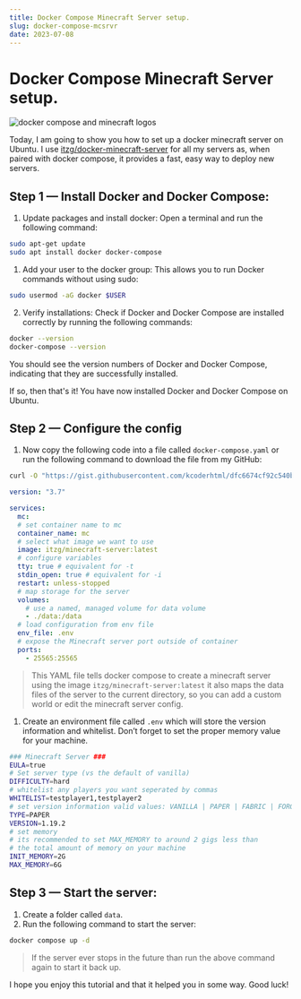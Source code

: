 ```yaml
---
title: Docker Compose Minecraft Server setup.
slug: docker-compose-mcsrvr
date: 2023-07-08
---
```


# Docker Compose Minecraft Server setup.

![docker compose and minecraft logos](https://assets.vrite.io/64974cb888e8beebeb2c925b/_fL_L6Ai92y9KW6w44lrz.jpeg)

Today, I am going to show you how to set up a docker minecraft server on Ubuntu. I use [itzg/docker-minecraft-server](https://github.com/itzg/docker-minecraft-server) for all my servers as, when paired with docker compose, it provides a fast, easy way to deploy new servers.

## Step 1 — Install Docker and Docker Compose:

1.  Update packages and install docker: Open a terminal and run the following command:

```bash
sudo apt-get update
sudo apt install docker docker-compose
```

1.  Add your user to the docker group: This allows you to run Docker commands without using sudo:

```bash
sudo usermod -aG docker $USER
```

2.  Verify installations: Check if Docker and Docker Compose are installed correctly by running the following commands:

```bash
docker --version
docker-compose --version
```

You should see the version numbers of Docker and Docker Compose, indicating that they are successfully installed.

If so, then that's it! You have now installed Docker and Docker Compose on Ubuntu.

## Step 2 — Configure the config

1.  Now copy the following code into a file called `docker-compose.yaml` or run the following command to download the file from my GitHub:

```bash
curl -O "https://gist.githubusercontent.com/kcoderhtml/dfc6674cf92c540bf0952d6387e7feab/raw/031868036ef4b971e5fe07298252321b610e7569/docker-compose.yml"
```

```yaml
version: "3.7"

services:
  mc:
  # set container name to mc
  container_name: mc
  # select what image we want to use
  image: itzg/minecraft-server:latest
  # configure variables
  tty: true # equivalent for -t
  stdin_open: true # equivalent for -i
  restart: unless-stopped
  # map storage for the server
  volumes:
    # use a named, managed volume for data volume
    - ./data:/data
  # load configuration from env file
  env_file: .env
  # expose the Minecraft server port outside of container
  ports:
    - 25565:25565
```

> This YAML file tells docker compose to create a minecraft server using the image `itzg/minecraft-server:latest` it also maps the data files of the server to the current directory, so you can add a custom world or edit the minecraft server config.

1.  Create an environment file called `.env` which will store the version information and whitelist. Don’t forget to set the proper memory value for your machine.

```bash
### Minecraft Server ###
EULA=true
# Set server type (vs the default of vanilla)
DIFFICULTY=hard
# whitelist any players you want seperated by commas
WHITELIST=testplayer1,testplayer2
# set version information valid values: VANILLA | PAPER | FABRIC | FORGE
TYPE=PAPER
VERSION=1.19.2
# set memory
# its recommended to set MAX_MEMORY to around 2 gigs less than
# the total amount of memory on your machine
INIT_MEMORY=2G
MAX_MEMORY=6G
```

## Step 3 — Start the server:

1.  Create a folder called `data`.
2.  Run the following command to start the server:

```bash
docker compose up -d
```

> If the server ever stops in the future than run the above command again to start it back up.

I hope you enjoy this tutorial and that it helped you in some way. Good luck!

